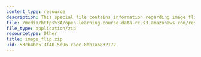 ```yaml
---
content_type: resource
description: This special file contains information regarding image flip.
file: /media/https%3A/open-learning-course-data-rc.s3.amazonaws.com/res-2-006-girls-who-build-cameras-summer-2016/53cb4be53f405d96cbec8bb1a6832172_image_flip.zip
file_type: application/zip
resourcetype: Other
title: image_flip.zip
uid: 53cb4be5-3f40-5d96-cbec-8bb1a6832172
---
```


